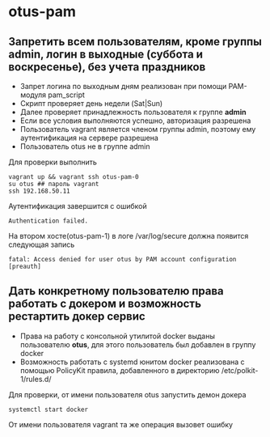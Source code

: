 # otus-pam
## Запретить всем пользователям, кроме группы admin, логин в выходные (суббота и воскресенье), без учета праздников

* Запрет логина по выходным дням реализован при помощи PAM-модуля pam_script
* Скрипт проверяет день недели (Sat|Sun)
* Далее проверяет принадлежность пользователя к группе **admin**
* Если все условия выполняются успешно, авторизация разрешена
* Пользователь vagrant является членом группы admin, поэтому ему аутентификация на сервере разрешена
* Пользователь otus не в группе admin

Для проверки выполнить 

    vagrant up && vagrant ssh otus-pam-0
    su otus ## пароль vagrant
    ssh 192.168.50.11

Аутентификация завершится с ошибкой
    
    Authentication failed.

На втором хосте(otus-pam-1) в логе /var/log/secure должна появится следующая запись

    fatal: Access denied for user otus by PAM account configuration [preauth]



## Дать конкретному пользователю права работать с докером и возможность рестартить докер сервис

* Права на работу с консольной утилитой docker выданы пользователю **otus**, для этого пользователь был добавлен в группу docker
* Возможность работать с systemd юнитом docker реализована с помощью PolicyKit правила, добавленного в директорию /etc/polkit-1/rules.d/

Для проверки, от имени пользователя otus запустить демон докера

    systemctl start docker

От имени пользователя vagrant та же операция вызовет ошибку
